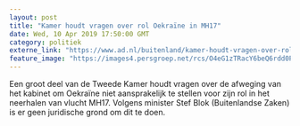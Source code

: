 ```yaml
---
layout: post
title: "Kamer houdt vragen over rol Oekraïne in MH17"
date: Wed, 10 Apr 2019 17:50:00 GMT
category: politiek
externe_link: "https://www.ad.nl/buitenland/kamer-houdt-vragen-over-rol-oekraine-in-mh17~a3df2543/"
feature_image: "https://images4.persgroep.net/rcs/O4eG1zTRacY6beQ6rdd0PkijTDs/diocontent/145248959/_fitwidth/400/?appId=21791a8992982cd8da851550a453bd7f&quality=0.7"
---
```


Een groot deel van de Tweede Kamer houdt vragen over de afweging van het kabinet om Oekraïne niet aansprakelijk te stellen voor zijn rol in het neerhalen van vlucht MH17. Volgens minister Stef Blok (Buitenlandse Zaken) is er geen juridische grond om dit te doen.
